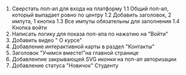 1. Сверстать поп-ап для входа на платформу 
1.1 Общий поп-ап, который выпадает ровно по центру
1.2 Добавить заголовок, 2 импута, 1 кнопка
1.3 Все импуты обязательны для заполнения
1.4 Кнопка войти
2. Написать логику для показа поп-апа по нажатию на "Войти"
1. Добавить видео " О курсе"
2. Добавление интерактивной карты в раздел "Контакты"
3. Заголовок "Учимся вместе!"на главной странице
4. Добавленпие закрывающей SVG иконки на поп-ап авторизации
5. Добавление статуса "Новичок"  Студенту